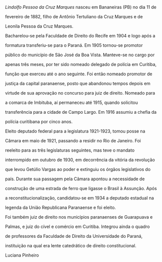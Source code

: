 

*Lindolfo Pessoa da Cruz Marques* nasceu em Bananeiras (PB) no dia 11 de

fevereiro de 1882, filho de Antônio Tertuliano da Cruz Marques e de

Leonila Pessoa da Cruz Marques.



Bacharelou-se pela Faculdade de Direito do Recife em 1904 e logo após a

formatura transferiu-se para o Paraná. Em 1905 tornou-se promotor

público do município de São José da Boa Vista. Manteve-se no cargo por

apenas três meses, por ter sido nomeado delegado de polícia em Curitiba,

função que exerceu até o ano seguinte. Foi então nomeado promotor de

justiça da capital paranaense, posto que abandonou tempos depois em

virtude de sua aprovação no concurso para juiz de direito. Nomeado para

a comarca de Imbituba, aí permaneceu até 1915, quando solicitou

transferência para a cidade de Campo Largo. Em 1916 assumiu a chefia da

polícia curitibana por cinco anos.



Eleito deputado federal para a legislatura 1921-1923, tomou posse na

Câmara em maio de 1921, passando a residir no Rio de Janeiro. Foi

reeleito para as três legislaturas seguintes, mas teve o mandato

interrompido em outubro de 1930, em decorrência da vitória da revolução

que levou Getúlio Vargas ao poder e extinguiu os órgãos legislativos do

país. Durante sua passagem pela Câmara apontou a necessidade de

construção de uma estrada de ferro que ligasse o Brasil à Assunção. Após

a reconstitucionalização, candidatou-se em 1934 a deputado estadual na

legenda da União Republicana Paranaense e foi eleito.



Foi também juiz de direito nos municípios paranaenses de Guarapuava e

Palmas, e juiz do cível e comércio em Curitiba. Integrou ainda o quadro

de professores da Faculdade de Direito da Universidade do Paraná,

instituição na qual era lente catedrático de direito constitucional.



Luciana Pinheiro



